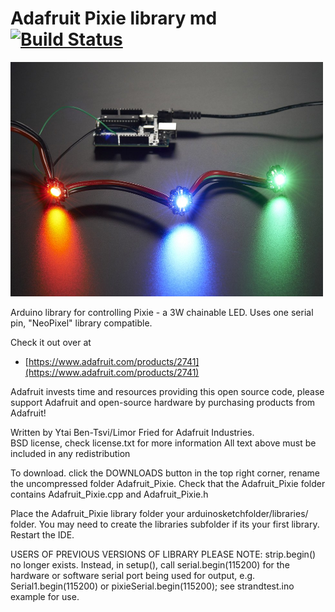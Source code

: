 # Adafruit Pixie library md [![Build Status](https://travis-ci.com/adafruit/Adafruit_Pixie.svg?branch=master)](https://travis-ci.com/adafruit/Adafruit_Pixie)

<a href="https://www.adafruit.com/products/2741"><img src="assets/pixie.jpg?raw=true" width="500px"></a>

Arduino library for controlling Pixie - a 3W chainable LED. Uses one serial pin, "NeoPixel" library compatible.

Check it out over at 

* [https://www.adafruit.com/products/2741](https://www.adafruit.com/products/2741)

Adafruit invests time and resources providing this open source code, 
please support Adafruit and open-source hardware by purchasing 
products from Adafruit!

Written by Ytai Ben-Tsvi/Limor Fried for Adafruit Industries.  
BSD license, check license.txt for more information
All text above must be included in any redistribution

To download. click the DOWNLOADS button in the top right corner, rename the uncompressed folder Adafruit_Pixie. Check that the Adafruit_Pixie folder contains Adafruit_Pixie.cpp and Adafruit_Pixie.h

Place the Adafruit_Pixie library folder your arduinosketchfolder/libraries/ folder. You may need to create the libraries subfolder if its your first library. Restart the IDE.

USERS OF PREVIOUS VERSIONS OF LIBRARY PLEASE NOTE: strip.begin() no longer exists. Instead, in setup(), call serial.begin(115200) for the hardware or software serial port being used for output, e.g. Serial1.begin(115200) or pixieSerial.begin(115200); see strandtest.ino example for use.
